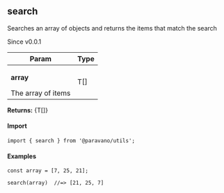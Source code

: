 <h2>search</h2>
<p>Searches an array of objects and returns the items that match the search</p>
<p>Since v0.0.1</p>
<table>
      <thead>
      <tr>
        <th>Param</th>
        <th>Type</th></tr>
      </thead>
      <tbody><tr><td><p><b>array</b></p>The array of items</td><td>T[]</td></tr></tbody>
    </table><p><b>Returns:</b> {T[]}</p>
<h4>Import</h4>

```
import { search } from '@paravano/utils';
```

  <h4>Examples</h4>




```    
const array = [7, 25, 21];

search(array)  //=> [21, 25, 7]
```

    